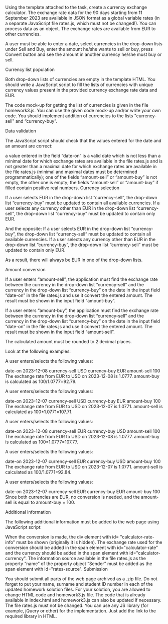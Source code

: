 Using the template attached to the task, create a currency exchange calculator. The exchange rate data for the 90 days starting from 11 September 2023 are available in JSON format as a global variable rates (in a separate JavaScript file rates.js, which must not be changed!). You can process data as an object. The exchange rates are available from EUR to other currencies.

A user must be able to enter a date, select currencies in the drop-down lists under Sell and Buy, enter the amount he/she wants to sell or buy, press Convert button and see the amount in another currency he/she must buy or sell.

Currency list population

Both drop-down lists of currencies are empty in the template HTML. You should write a JavaScript script to fill the lists of currencies with unique currency values present in the provided currency exchange rate data and EUR.

The code mock-up for getting the list of currencies is given in the file homework3.js. You can use the given code mock-up and/or write your own code. You should implement addition of currencies to the lists "currency-sell" and “currency-buy”.

Data validation

The JavaScript script should check that the values entered for the date and an amount are correct:

a value entered in the field “date-on” is a valid date which is not less than a minimal date for which exchange rates are available in the file rates.js and is not greater than a maximal date for which exchange rates are available in the file rates.js (minimal and maximal dates must be determined programmatically);
one of the fields “amount-sell” or “amount-buy” is not empty, the other one is empty;
the fields “amount-sell” or “amount-buy” if filled contain positive real numbers.
Currency selection

If a user selects EUR in the drop-down list “currency-sell”, the drop-down list “currency-buy” must be updated to contain all available currencies. If a user selects any currency other than EUR in the drop-down list “currency-sell”, the drop-down list “currency-buy” must be updated to contain only EUR.

And the opposite: If a user selects EUR in the drop-down list “currency-buy”, the drop-down list “currency-sell” must be updated to contain all available currencies. If a user selects any currency other than EUR in the drop-down list “currency-buy”, the drop-down list “currency-sell” must be updated to contain only EUR.

As a result, there will always be EUR in one of the drop-down lists.

Amount conversion

If a user enters “amount-sell”, the application must find the exchange rate between the currency in the drop-down list “currency-sell” and the currency in the drop-down list “currency-buy” on the date in the input field “date-on” in the file rates.js and use it convert the entered amount. The result must be shown in the input field “amount-buy”.

If a user enters “amount-buy”, the application must find the exchange rate between the currency in the drop-down list “currency-sell” and the currency in the drop-down list “currency-buy” on the date in the input field “date-on” in the file rates.js and use it convert the entered amount. The result must be shown in the input field “amount-sell”.

The calculated amount must be rounded to 2 decimal places.

Look at the following examples:

A user enters/selects the following values:

date-on 2023-12-08
currency-sell USD
currency-buy EUR
amount-sell 100
The exchange rate from EUR to USD on 2023-12-08 is 1.0777. amount-buy is calculated as 100/1.0777=92.79.

A user enters/selects the following values:

date-on 2023-12-07
currency-sell USD
currency-buy EUR
amount-buy 100
The exchange rate from EUR to USD on 2023-12-07 is 1.0771. amount-sell is calculated as 100\*1.0771=107.71.

A user enters/selects the following values:

date-on 2023-12-08
currency-sell EUR
currency-buy USD
amount-sell 100
The exchange rate from EUR to USD on 2023-12-08 is 1.0777. amount-buy is calculated as 100\*1.0777=107.77.

A user enters/selects the following values:

date-on 2023-12-07
currency-sell EUR
currency-buy USD
amount-buy 100
The exchange rate from EUR to USD on 2023-12-07 is 1.0771. amount-sell is calculated as 100/1.0771=92.84.

A user enters/selects the following values:

date-on 2023-12-07
currency-sell EUR
currency-buy EUR
amount-buy 100
Since both currencies are EUR, no conversion is needed, and the amount-sell is equal to amount-buy = 100.

Additional information

The following additional information must be added to the web page using JavaScript script:

When the conversion is made, the div element with id= "calculator-rate-info" must be shown (originally it is hidden). The exchange rate used for the conversion should be added in the span element with id="calculator-rate" and the currency should be added in the span element with id="calculator-currency".
The information source available in the file rates.js as the property “name” of the property object “Sender” must be added as the span element with id="rates-source".
Submission

You should submit all parts of the web page archived as a .zip file.
Do not forget to put your name, surname and student ID number in each of the updated homework solution files.
For your solution, you are allowed to change HTML code and homework3.js file. The code that is already available in index.html and homework3.js can also be updated if necessary.
The file rates.js must not be changed. You can use any JS library (for example, jQuery or other) for the implementation. Just add the link to the required library in HTML.
